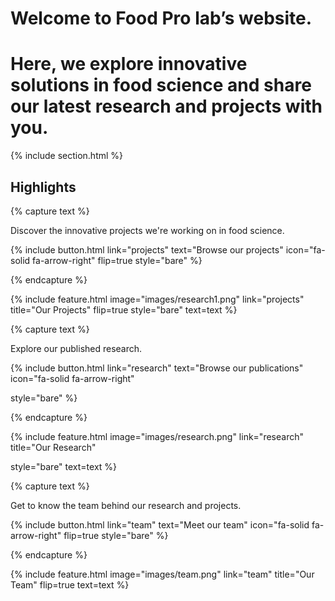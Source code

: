 ---
---

# Welcome to Food Pro lab’s website. 
# Here, we explore innovative solutions in food science and share our latest research and projects with you.



{% include section.html %}

## Highlights

{% capture text %}

Discover the innovative projects we're working on in food science.

{%
  include button.html
  link="projects"
  text="Browse our projects"
  icon="fa-solid fa-arrow-right"
  flip=true
  style="bare"
%}

{% endcapture %}

{%
  include feature.html
  image="images/research1.png"
  link="projects"
  title="Our Projects"
  flip=true
  style="bare"
  text=text
%}

{% capture text %}

Explore our published research.

{%
  include button.html
  link="research"
  text="Browse our publications"
  icon="fa-solid fa-arrow-right"
  
  style="bare"
%}

{% endcapture %}

{%
  include feature.html
  image="images/research.png"
  link="research"
  title="Our Research"

  style="bare"
  text=text
%}

{% capture text %}

Get to know the team behind our research and projects.

{%
  include button.html
  link="team"
  text="Meet our team"
  icon="fa-solid fa-arrow-right"
  flip=true
  style="bare"
%}

{% endcapture %}

{%
  include feature.html
  image="images/team.png"
  link="team"
  title="Our Team"
  flip=true
  text=text
%}
